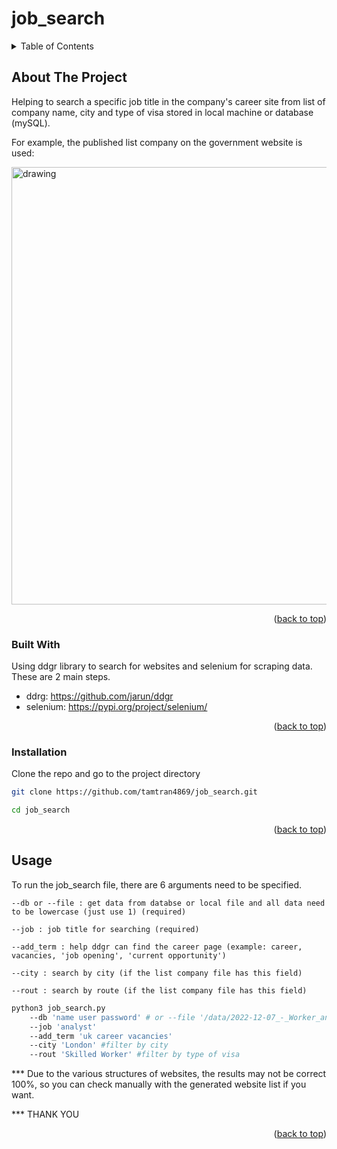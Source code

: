 # job_search


<!-- TABLE OF CONTENTS -->
<details>
  <summary>Table of Contents</summary>
  <ol>
    <li>
      <a href="#about-the-project">About The Project</a>
      <ul>
        <li><a href="#built-with">Built With</a></li>
      </ul>
    </li>
    <li>
      <a href="#getting-started">Getting Started</a>
      <ul>
        <li><a href="#installation">Installation</a></li>
      </ul>
    </li>
    <li><a href="#usage">Usage</a></li>
  </ol>
</details>



<!-- ABOUT THE PROJECT -->
## About The Project
Helping to search a specific job title in the company's career site from list of company name, city and type of visa stored in local machine or database (mySQL).

For example, the published list company on the government website is used:

<img src="https://user-images.githubusercontent.com/114192113/211102932-22cd38ed-4c3d-43eb-b900-5d4004349610.png" alt="drawing" width="700"/>

<p align="right">(<a href="#readme-top">back to top</a>)</p>



### Built With

Using ddgr library to search for websites and selenium for scraping data. These are 2 main steps.
* ddrg: https://github.com/jarun/ddgr
* selenium: https://pypi.org/project/selenium/

<p align="right">(<a href="#readme-top">back to top</a>)</p>



<!-- GETTING STARTED -->
### Installation

Clone the repo and go to the project directory
   ```sh
   git clone https://github.com/tamtran4869/job_search.git
   ```
   ```sh
   cd job_search
   ```

<p align="right">(<a href="#readme-top">back to top</a>)</p>


<!-- USAGE EXAMPLES -->
## Usage
To run the job_search file, there are 6 arguments need to be specified.

    --db or --file : get data from databse or local file and all data need to be lowercase (just use 1) (required)

    --job : job title for searching (required)

    --add_term : help ddgr can find the career page (example: career, vacancies, 'job opening', 'current opportunity')

    --city : search by city (if the list company file has this field)

    --rout : search by route (if the list company file has this field)

```sh
python3 job_search.py 
    --db 'name user password' # or --file '/data/2022-12-07_-_Worker_and_Temporary_Worker.csv'
    --job 'analyst' 
    --add_term 'uk career vacancies' 
    --city 'London' #filter by city
    --rout 'Skilled Worker' #filter by type of visa
```
*** Due to the various structures of websites, the results may not be correct 100%, so you can check manually with the generated website list if you want.

*** THANK YOU
<p align="right">(<a href="#readme-top">back to top</a>)</p>

